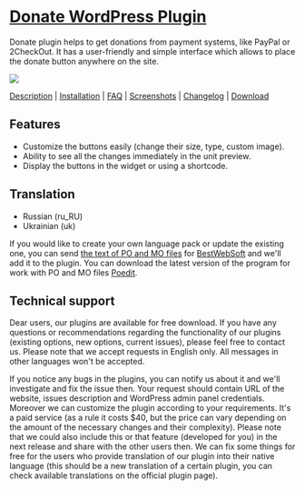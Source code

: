 <a href="http://bestwebsoft.com/products/donate/" target=_blank>Donate WordPress Plugin</a>
========================

Donate plugin helps to get donations from payment systems, like PayPal or 2CheckOut. It has a user-friendly and simple interface which allows to place the donate button anywhere on the site.

<img src="http://bestwebsoft.com/wp-content/uploads/2014/09/donation-button-banner-website1.jpg" />

<a href="http://bestwebsoft.com/products/donate/description/" target=_blank>Description</a> | 
<a href="http://bestwebsoft.com/products/donate/installation/" target=_blank>Installation</a> | 
<a href="http://bestwebsoft.com/products/donate/faq/" target=_blank>FAQ</a> | 
<a href="http://bestwebsoft.com/products/donate/screenshots/" target=_blank>Screenshots</a> | 
<a href="http://bestwebsoft.com/products/donate/changelog/" target=_blank>Changelog</a> | 
<a href="http://bestwebsoft.com/products/donate/download/" target=_blank>Download</a>


Features
-----------------------------
* Customize the buttons easily (change their size, type, custom image).
* Ability to see all the changes immediately in the unit preview.
* Display the buttons in the widget or using a shortcode.


Translation
-----------------------------
* Russian (ru_RU)
* Ukrainian (uk)

If you would like to create your own language pack or update the existing one, you can send <a href="http://codex.wordpress.org/Translating_WordPress" target="_blank">the text of PO and MO files</a> for <a href="http://support.bestwebsoft.com" target="_blank">BestWebSoft</a> and we'll add it to the plugin. You can download the latest version of the program for work with PO and MO files <a href="http://www.poedit.net/download.php" target="_blank">Poedit</a>.


Technical support
-----------------------------
Dear users, our plugins are available for free download. If you have any questions or recommendations regarding the functionality of our plugins (existing options, new options, current issues), please feel free to contact us. Please note that we accept requests in English only. All messages in other languages won't be accepted.

If you notice any bugs in the plugins, you can notify us about it and we'll investigate and fix the issue then. Your request should contain URL of the website, issues description and WordPress admin panel credentials.
Moreover we can customize the plugin according to your requirements. It's a paid service (as a rule it costs $40, but the price can vary depending on the amount of the necessary changes and their complexity). Please note that we could also include this or that feature (developed for you) in the next release and share with the other users then.
We can fix some things for free for the users who provide translation of our plugin into their native language (this should be a new translation of a certain plugin, you can check available translations on the official plugin page).